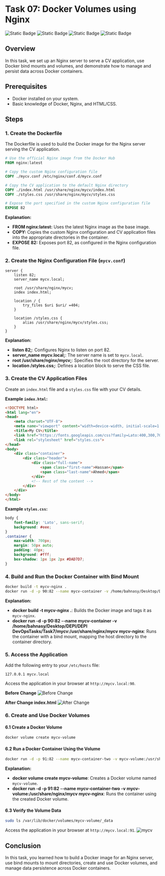 # Task 07: Docker Volumes using Nginx

![Static Badge](https://img.shields.io/badge/build-Ubuntu-brightgreen?style=flat&logo=ubuntu&label=Linux&labelColor=Orange&color=red) ![Static Badge](https://img.shields.io/badge/Docker-27.0.3-skyblue?style=flat&logo=docker&label=Docker) ![Static Badge](https://img.shields.io/badge/nginx-1.18.0-grey?style=flat&logo=nginx&label=nginx&labelColor=darkgreen&color=grey) ![Static Badge](https://img.shields.io/badge/Linux-Task07-Orange?style=flat&label=DevOps&labelColor=blue&color=gray)

## Overview
In this task, we set up an Nginx server to serve a CV application, use Docker bind mounts and volumes, and demonstrate how to manage and persist data across Docker containers.

## Prerequisites
- Docker installed on your system.
- Basic knowledge of Docker, Nginx, and HTML/CSS.

## Steps

### 1. Create the Dockerfile

The Dockerfile is used to build the Docker image for the Nginx server serving the CV application.

```Dockerfile
# Use the official Nginx image from the Docker Hub
FROM nginx:latest

# Copy the custom Nginx configuration file
COPY ./mycv.conf /etc/nginx/conf.d/mycv.conf

# Copy the CV application to the default Nginx directory
COPY ./index.html /usr/share/nginx/mycv/index.html
COPY ./styles.css /usr/share/nginx/mycv/styles.css

# Expose the port specified in the custom Nginx configuration file
EXPOSE 82
```

**Explanation:**
- **FROM nginx:latest:** Uses the latest Nginx image as the base image.
- **COPY:** Copies the custom Nginx configuration and CV application files into the appropriate directories in the container.
- **EXPOSE 82:** Exposes port 82, as configured in the Nginx configuration file.

### 2. Create the Nginx Configuration File (`mycv.conf`)

```nginx
server {
    listen 82;
    server_name mycv.local;

    root /usr/share/nginx/mycv;
    index index.html;

    location / {
        try_files $uri $uri/ =404;
    }

    location /styles.css {
        alias /usr/share/nginx/mycv/styles.css;
    }
}
```

**Explanation:**
- **listen 82;**: Configures Nginx to listen on port 82.
- **server_name mycv.local;**: The server name is set to `mycv.local`.
- **root /usr/share/nginx/mycv;**: Specifies the root directory for the server.
- **location /styles.css;**: Defines a location block to serve the CSS file.

### 3. Create the CV Application Files

Create an `index.html` file and a `styles.css` file with your CV details.

**Example `index.html`:**
```html
<!DOCTYPE html>
<html lang="en">
<head>
    <meta charset="UTF-8">
    <meta name="viewport" content="width=device-width, initial-scale=1.0">
    <title>My CV</title>
    <link href="https://fonts.googleapis.com/css?family=Lato:400,300,700" rel="stylesheet" type="text/css">
    <link rel="stylesheet" href="styles.css">
</head>
<body>
    <div class="container">
        <div class="header">
            <div class="full-name">
                <span class="first-name">Hassan</span> 
                <span class="last-name">Ahmed</span>
            </div>
            <!-- Rest of the content -->
        </div>
    </div>
</body>
</html>
```

**Example `styles.css`:**
```css
body {
    font-family: 'Lato', sans-serif;
    background: #eee;
}
.container {
    max-width: 700px;
    margin: 50px auto;
    padding: 40px;
    background: #fff;
    box-shadow: 1px 1px 2px #DAD7D7;
}
```

### 4. Build and Run the Docker Container with Bind Mount

```bash
docker build -t mycv-nginx .
docker run -d -p 90:82 --name mycv-container -v /home/bahnasy/Desktop/DEPI/DEPI DevOpsTasks/Task7/mycv:/usr/share/nginx/mycv mycv-nginx
```

**Explanation:**
- **docker build -t mycv-nginx .**: Builds the Docker image and tags it as `mycv-nginx`.
- **docker run -d -p 90:82 --name mycv-container -v /home/bahnasy/Desktop/DEPI/DEPI DevOpsTasks/Task7/mycv:/usr/share/nginx/mycv mycv-nginx**: Runs the container with a bind mount, mapping the host directory to the container directory.

### 5. Access the Application

Add the following entry to your `/etc/hosts` file:

```
127.0.0.1 mycv.local
```

Access the application in your browser at `http://mycv.local:90`.

**Before Change**
![Before Change](Task7_Part3.png)

**After Change index.html**
![After Change](Task7_Part4.png)

### 6. Create and Use Docker Volumes

#### 6.1 Create a Docker Volume

```bash
docker volume create mycv-volume
```

#### 6.2 Run a Docker Container Using the Volume

```bash
docker run -d -p 91:82 --name mycv-container-two -v mycv-volume:/usr/share/nginx/mycv mycv-nginx
```

**Explanation:**
- **docker volume create mycv-volume**: Creates a Docker volume named `mycv-volume`.
- **docker run -d -p 91:82 --name mycv-container-two -v mycv-volume:/usr/share/nginx/mycv mycv-nginx**: Runs the container using the created Docker volume.

#### 6.3 Verify the Volume Data

```bash
sudo ls /var/lib/docker/volumes/mycv-volume/_data
```

Access the application in your browser at `http://mycv.local:91`.
![mycv](Task7_Part7.png)

## Conclusion

In this task, you learned how to build a Docker image for an Nginx server, use bind mounts to mount directories, create and use Docker volumes, and manage data persistence across Docker containers.
